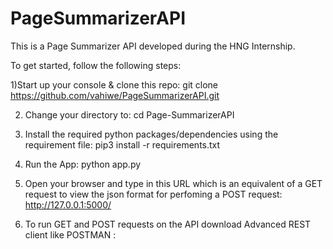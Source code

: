 # PageSummarizerAPI

This is a Page Summarizer API developed during the HNG Internship.

To get started, follow the following steps:

1)Start up your  console & clone this repo: git clone https://github.com/vahiwe/PageSummarizerAPI.git

2) Change your directory to: cd Page-SummarizerAPI

3) Install the required python packages/dependencies using the requirement file: pip3 install -r requirements.txt

4) Run the App: python app.py

6) Open your browser and type in this URL which is an equivalent of a GET request to view the json format for perfoming a POST request: http://127.0.0.1:5000/

7) To run GET and POST requests on the API download Advanced REST client like POSTMAN :
